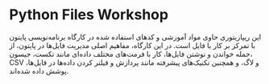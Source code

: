 # Python Files Workshop

این ریپازیتوری حاوی مواد آموزشی و کدهای استفاده شده در کارگاه برنامه‌نویسی پایتون با تمرکز بر کار با فایل است. در این کارگاه، مفاهیم اصلی مدیریت فایل‌ها در پایتون، از جمله خواندن و نوشتن فایل‌ها، کار با فرمت‌های مختلف داده‌ای مانند تکست، جیسون، CSV و لاگ، و همچنین تکنیک‌های پیشرفته مانند پردازش و فیلتر کردن داده‌ها در فایل‌ها، پوشش داده شده‌اند.